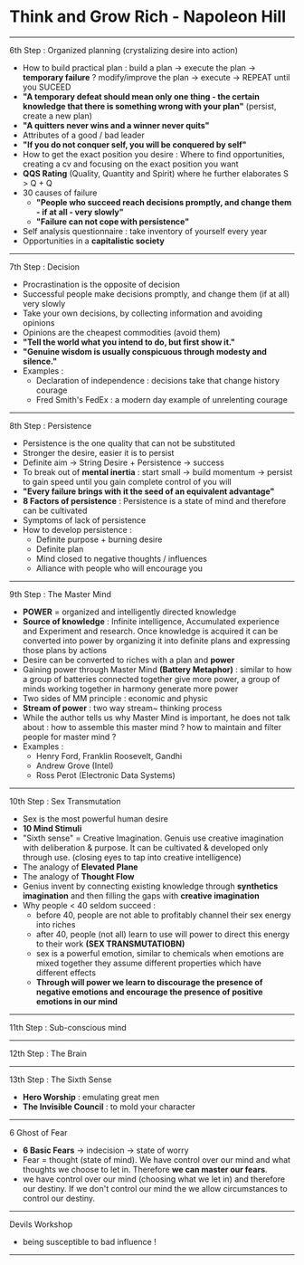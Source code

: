 # Think and Grow Rich - Napoleon Hill

---
6th Step : Organized planning (crystalizing desire into action)

- How to build practical plan : build a plan -> execute the plan -> **temporary failure** ? modify/improve the plan -> execute -> REPEAT until you SUCEED 
- **"A temporary defeat should mean only one thing - the certain knowledge that there is something wrong with  your plan"** (persist, create a new plan)
- **"A quitters never wins and a winner never quits"**
- Attributes of a good / bad leader
- **"If you do not conquer self, you will be conquered by self"**
- How to get the exact position you desire : Where to find opportunities, creating a cv and focusing on the exact position you want
- **QQS Rating** (Quality, Quantity and Spirit) where he further elaborates S > Q + Q
- 30 causes of failure 
	- **"People who succeed reach decisions promptly, and change them - if at all - very  slowly"**
	- **"Failure can not cope with persistence"**
- Self analysis questionnaire : take inventory of yourself every year 
- Opportunities in a **capitalistic society** 


---
7th Step : Decision

- Procrastination is the opposite of decision
- Successful people make decisions promptly, and change them (if at all) very slowly
- Take your own decisions, by collecting information and avoiding opinions 
- Opinions are the cheapest commodities (avoid them) 
- **"Tell the world what you intend to do, but first show it."**
- **"Genuine wisdom is usually conspicuous through modesty and silence."** 
- Examples : 
	- Declaration of independence : decisions take that change history courage 
	- Fred Smith's FedEx : a modern day example of unrelenting courage 

---
8th Step : Persistence 

- Persistence is the one quality that can not be substituted
- Stronger the desire, easier it is to persist 
- Definite aim -> String Desire + Persistence -> success
- To break out of **mental inertia** : start small -> build momentum -> persist to gain speed until you gain complete control of you will 
- **"Every failure brings with it the seed of an equivalent advantage"**
- **8 Factors of persistence** : Persistence is a state of mind and therefore can be cultivated 
- Symptoms of lack of persistence 
- How to develop persistence : 
	- Definite purpose + burning desire 
	- Definite plan 
	- Mind closed to negative thoughts / influences 
	- Alliance with people who will encourage you 

---
9th Step : The Master Mind 

- **POWER** = organized and intelligently directed knowledge
- **Source of knowledge** : Infinite intelligence, Accumulated experience and Experiment and research. Once knowledge is acquired it can be converted into power by organizing it into definite plans and expressing those plans by actions 
- Desire can be converted to riches with a plan and **power**
- Gaining power through Master Mind **(Battery Metaphor)** : similar to how a group of batteries connected together give more power, a group of minds working together in harmony generate more power
- Two sides of MM principle : economic and physic 
- **Stream of power** : two way stream~ thinking process
- While the author tells us why Master Mind is important, he does not talk about : how to assemble this master mind ? how to maintain and filter people for master mind ? 
- Examples : 
	- Henry Ford, Franklin Roosevelt, Gandhi  
	- Andrew Grove (Intel) 
	- Ross Perot (Electronic Data Systems)

---
10th Step : Sex Transmutation 

- Sex is the most powerful human desire 
- **10 Mind Stimuli**
- "Sixth sense" = Creative Imagination. Genuis use creative imagination with deliberation & purpose. It can be cultivated & developed only through use. (closing eyes to tap into creative intelligence)
- The analogy of **Elevated Plane**
- The analogy of **Thought Flow** 
- Genius invent by connecting existing knowledge through **synthetics imagination** and then filling the gaps with **creative imagination**
- Why people < 40 seldom succeed : 
	- before 40, people are not able to profitably channel their sex energy into riches
	- after 40, people (not all) learn to use will power to direct this energy to their work **(SEX TRANSMUTATIOBN)**
	- sex is a powerful emotion, similar to chemicals when emotions are mixed together they assume different properties which have different effects
	- **Through will power we learn to discourage the presence of negative emotions and encourage the presence of positive emotions in our mind**

---
11th Step : Sub-conscious mind


---
12th Step : The Brain


---
13th Step : The Sixth Sense 

- **Hero Worship** : emulating great men 
- **The Invisible Council** : to mold your character 

---
6 Ghost of Fear 

- **6 Basic Fears** -> indecision -> state of worry 
- Fear = thought (state of mind). We have control over our mind and what thoughts we choose to let in. Therefore **we can master our fears**.
- we have control over our mind (choosing what we let in) and therefore our destiny. If we don't control our mind the we allow circumstances to control our destiny.

---
Devils Workshop 

- being susceptible to bad influence !

---
